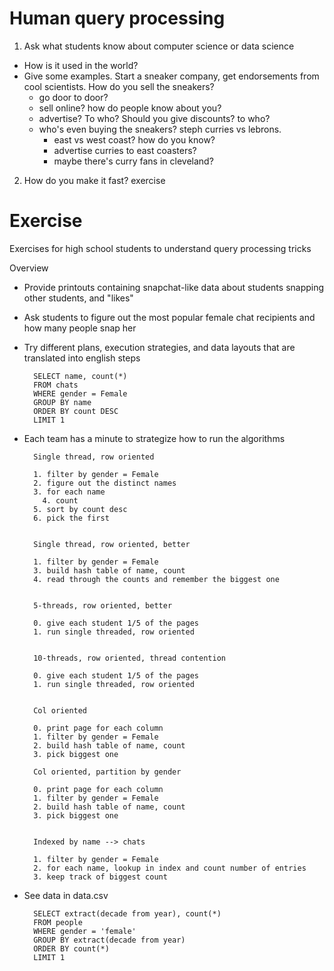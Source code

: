 # Human query processing

1. Ask what students know about computer science or data science
  * How is it used in the world?
  * Give some examples. Start a sneaker company, get endorsements from cool scientists.  How do you sell the sneakers?
    * go door to door?
    * sell online?  how do people know about you?
    * advertise?  To who?  Should you give discounts? to who?
    * who's even buying the sneakers?   steph curries vs lebrons.
      * east vs west coast?  how do you know?
      * advertise curries to east coasters?
      * maybe there's curry fans in cleveland?  
2. How do you make it fast?  exercise

# Exercise

Exercises for high school students to understand query processing tricks


Overview

* Provide printouts containing snapchat-like data about students snapping other students, and "likes"
* Ask students to figure out the most popular female chat recipients and how many people snap her
* Try different plans, execution strategies, and data layouts that are translated into english steps

        SELECT name, count(*)
        FROM chats
        WHERE gender = Female
        GROUP BY name
        ORDER BY count DESC
        LIMIT 1

* Each team has a minute to strategize how to run the algorithms

        Single thread, row oriented

        1. filter by gender = Female
        2. figure out the distinct names
        3. for each name
          4. count
        5. sort by count desc
        6. pick the first


        Single thread, row oriented, better

        1. filter by gender = Female
        3. build hash table of name, count
        4. read through the counts and remember the biggest one


        5-threads, row oriented, better

        0. give each student 1/5 of the pages
        1. run single threaded, row oriented


        10-threads, row oriented, thread contention

        0. give each student 1/5 of the pages
        1. run single threaded, row oriented


        Col oriented

        0. print page for each column
        1. filter by gender = Female
        2. build hash table of name, count
        3. pick biggest one

        Col oriented, partition by gender

        0. print page for each column
        1. filter by gender = Female
        2. build hash table of name, count
        3. pick biggest one

 
        Indexed by name --> chats

        1. filter by gender = Female
        2. for each name, lookup in index and count number of entries
        3. keep track of biggest count

* See data in data.csv

        SELECT extract(decade from year), count(*)
        FROM people
        WHERE gender = 'female'
        GROUP BY extract(decade from year)
        ORDER BY count(*)
        LIMIT 1
